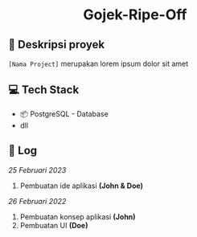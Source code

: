 <div align="center">
<h1> Gojek-Ripe-Off </h1>
</div>

## 📄 Deskripsi proyek

`[Nama Project]` merupakan lorem ipsum dolor sit amet 

## 💻 Tech Stack

- 📦 PostgreSQL - Database
- dll

## 📝 Log

_25 Februari 2023_

1. Pembuatan ide aplikasi **(John & Doe)**

_26 Februari 2022_

1. Pembuatan konsep aplikasi **(John)**
2. Pembuatan UI **(Doe)**
